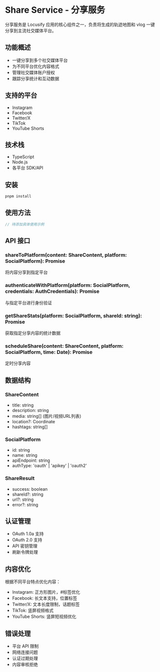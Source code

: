 # Share Service - 分享服务

分享服务是 Locusify 应用的核心组件之一，负责将生成的轨迹地图和 vlog 一键分享到主流社交媒体平台。

## 功能概述

- 一键分享到多个社交媒体平台
- 为不同平台优化内容格式
- 管理社交媒体账户授权
- 跟踪分享统计和互动数据

## 支持的平台

- Instagram
- Facebook
- Twitter/X
- TikTok
- YouTube Shorts

## 技术栈

- TypeScript
- Node.js
- 各平台 SDK/API

## 安装

```bash
pnpm install
```

## 使用方法

```typescript
// 待添加具体使用示例
```

## API 接口

### shareToPlatform(content: ShareContent, platform: SocialPlatform): Promise<ShareResult>

将内容分享到指定平台

### authenticateWithPlatform(platform: SocialPlatform, credentials: AuthCredentials): Promise<AuthResult>

与指定平台进行身份验证

### getShareStats(platform: SocialPlatform, shareId: string): Promise<ShareStats>

获取指定分享内容的统计数据

### scheduleShare(content: ShareContent, platform: SocialPlatform, time: Date): Promise<ScheduledShare>

定时分享内容

## 数据结构

### ShareContent
- title: string
- description: string
- media: string[] (图片/视频URL列表)
- location?: Coordinate
- hashtags: string[]

### SocialPlatform
- id: string
- name: string
- apiEndpoint: string
- authType: 'oauth' | 'apikey' | 'oauth2'

### ShareResult
- success: boolean
- shareId?: string
- url?: string
- error?: string

## 认证管理

- OAuth 1.0a 支持
- OAuth 2.0 支持
- API 密钥管理
- 刷新令牌处理

## 内容优化

根据不同平台特点优化内容：
- Instagram: 正方形图片，#标签优化
- Facebook: 长文本支持，位置标签
- Twitter/X: 文本长度限制，话题标签
- TikTok: 竖屏视频格式
- YouTube Shorts: 竖屏短视频优化

## 错误处理

- 平台 API 限制
- 网络连接问题
- 认证过期处理
- 内容审核拒绝
